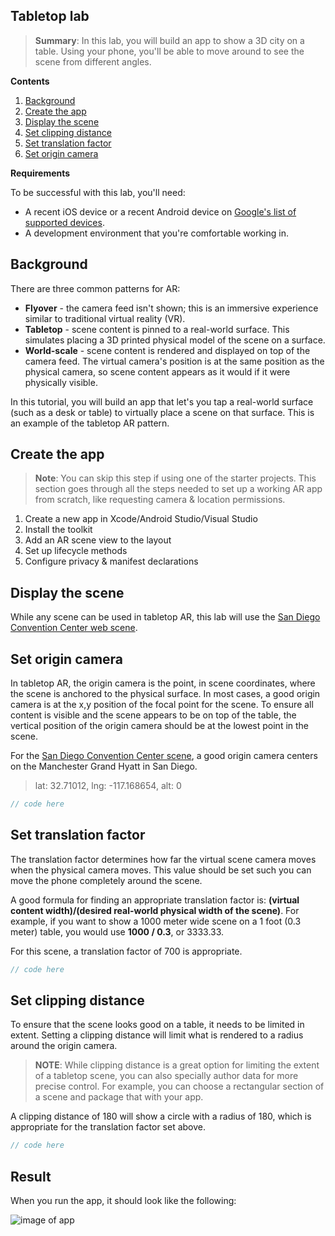 ## Tabletop lab

> **Summary**: In this lab, you will build an app to show a 3D city on a table. Using your phone, you'll be able to move around to see the scene from different angles.

**Contents**

1. [Background](#background)
2. [Create the app](#create-the-app)
3. [Display the scene](#display-the-scene)
4. [Set clipping distance](#set-clipping-distance)
5. [Set translation factor](#set-translation-factor)
6. [Set origin camera](#set-origin-camera)

**Requirements**

To be successful with this lab, you'll need:

* A recent iOS device or a recent Android device on [Google's list of supported devices](https://developers.google.com/ar/discover/supported-devices).
* A development environment that you're comfortable working in.

## Background

There are three common patterns for AR:

* **Flyover** - the camera feed isn't shown; this is an immersive experience similar to traditional virtual reality (VR).
* **Tabletop** - scene content is pinned to a real-world surface. This simulates placing a 3D printed physical model of the scene on a surface.
* **World-scale** - scene content is rendered and displayed on top of the camera feed. The virtual camera's position is at the same position as the physical camera, so scene content appears as it would if it were physically visible.

In this tutorial, you will build an app that let's you tap a real-world surface (such as a desk or table) to virtually place a scene on that surface. This is an example of the tabletop AR pattern.

## Create the app

> **Note**: You can skip this step if using one of the starter projects. This section goes through all the steps needed to set up a working AR app from scratch, like requesting camera & location permissions.

1. Create a new app in Xcode/Android Studio/Visual Studio
2. Install the toolkit
3. Add an AR scene view to the layout
4. Set up lifecycle methods
5. Configure privacy & manifest declarations

## Display the scene

While any scene can be used in tabletop AR, this lab will use the [San Diego Convention Center web scene](https://www.arcgis.com/home/item.html?id=6bf6d9f17bdd4d33837e25e1cae4e9c9).

## Set origin camera

In tabletop AR, the origin camera is the point, in scene coordinates, where the scene is anchored to the physical surface. In most cases, a good origin camera is at the x,y position of the focal point for the scene. To ensure all content is visible and the scene appears to be on top of the table, the vertical position of the origin camera should be at the lowest point in the scene.

For the [San Diego Convention Center scene](https://www.arcgis.com/home/item.html?id=6bf6d9f17bdd4d33837e25e1cae4e9c9), a good origin camera centers on the Manchester Grand Hyatt in San Diego.

> lat: 32.71012, lng: -117.168654, alt: 0

```cs
// code here
```

## Set translation factor

The translation factor determines how far the virtual scene camera moves when the physical camera moves. This value should be set such you can move the phone completely around the scene.

A good formula for finding an appropriate translation factor is: **(virtual content width)/(desired real-world physical width of the scene)**. For example, if you want to show a 1000 meter wide scene on a 1 foot (0.3 meter) table, you would use **1000 / 0.3**, or 3333.33.

For this scene, a translation factor of 700 is appropriate.

```cs
// code here
```

## Set clipping distance

To ensure that the scene looks good on a table, it needs to be limited in extent. Setting a clipping distance will limit what is rendered to a radius around the origin camera.

> **NOTE**: While clipping distance is a great option for limiting the extent of a tabletop scene, you can also specially author data for more precise control. For example, you can choose a rectangular section of a scene and package that with your app.

A clipping distance of 180 will show a circle with a radius of 180, which is appropriate for the translation factor set above.

```cs
// code here
```

## Result

When you run the app, it should look like the following:

![image of app]()